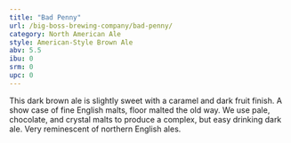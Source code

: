 ```yaml
---
title: "Bad Penny"
url: /big-boss-brewing-company/bad-penny/
category: North American Ale
style: American-Style Brown Ale
abv: 5.5
ibu: 0
srm: 0
upc: 0
---
```

This dark brown ale is slightly sweet with a caramel and dark fruit finish. A show case of fine English malts, floor malted the old way. We use pale, chocolate, and crystal malts to produce a complex, but easy drinking dark ale. Very reminescent of northern English ales.

